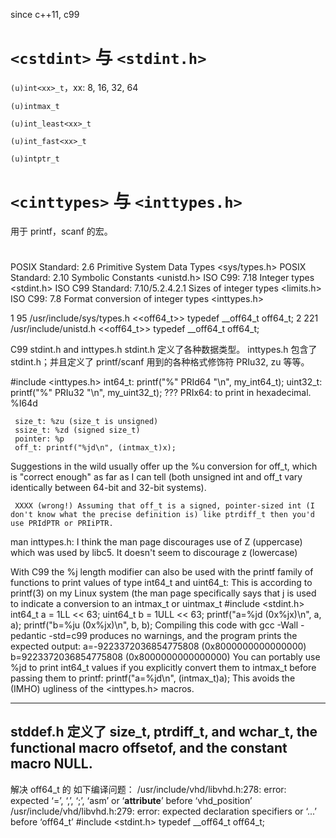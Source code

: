 
since c++11, c99

# `<cstdint>` 与 `<stdint.h>`

`(u)int<xx>_t`，xx: 8, 16, 32, 64

`(u)intmax_t`

`(u)int_least<xx>_t`

`(u)int_fast<xx>_t`

`(u)intptr_t`

# `<cinttypes>` 与 `<inttypes.h>`

用于 printf，scanf 的宏。

#

POSIX Standard: 2.6 Primitive System Data Types <sys/types.h>
POSIX Standard: 2.10 Symbolic Constants         <unistd.h>
ISO C99: 7.18 Integer types <stdint.h>
ISO C99 Standard: 7.10/5.2.4.2.1 Sizes of integer types <limits.h>
ISO C99: 7.8 Format conversion of integer types <inttypes.h>

   1     95  /usr/include/sys/types.h <<off64_t>>
             typedef __off64_t off64_t;
   2    221  /usr/include/unistd.h <<off64_t>>
             typedef __off64_t off64_t;


C99 stdint.h and inttypes.h
stdint.h 定义了各种数据类型。
inttypes.h 包含了 stdint.h；并且定义了 printf/scanf 用到的各种格式修饰符 PRIu32, zu 等等。

#include <inttypes.h>
     int64_t:  printf("%" PRId64 "\n", my_int64_t);
     uint32_t: printf("%" PRIu32 "\n", my_uint32_t);
     ??? PRIx64: to print in hexadecimal.
     %I64d

     size_t: %zu (size_t is unsigned)
     ssize_t: %zd (signed size_t)     
     pointer: %p
     off_t: printf("%jd\n", (intmax_t)x);
Suggestions in the wild usually offer up the %u conversion for off_t, which is "correct enough" as far as I can tell (both unsigned int and off_t vary identically between 64-bit and 32-bit systems).

     XXXX (wrong!) Assuming that off_t is a signed, pointer-sized int (I don't know what the precise definition is) like ptrdiff_t then you'd use PRIdPTR or PRIiPTR.
    
man inttypes.h: I think the man page discourages use of Z (uppercase) which was used by libc5. It doesn't seem to discourage z (lowercase)

With C99 the %j length modifier can also be used with the printf family of functions to print values of type int64_t and uint64_t:
This is according to printf(3) on my Linux system (the man page specifically says that j is used to indicate a conversion to an intmax_t or uintmax_t
    #include <stdint.h>
    int64_t  a = 1LL << 63;
    uint64_t b = 1ULL << 63;
    printf("a=%jd (0x%jx)\n", a, a);
    printf("b=%ju (0x%jx)\n", b, b);
Compiling this code with gcc -Wall -pedantic -std=c99 produces no warnings, and the program prints the expected output:
     a=-9223372036854775808 (0x8000000000000000)
     b=9223372036854775808 (0x8000000000000000)
You can portably use %jd to print int64_t values if you explicitly convert them to intmax_t before passing them to printf:
     printf("a=%jd\n", (intmax_t)a);
This avoids the (IMHO) ugliness of the <inttypes.h> macros.
    
--------------------------------------------------------------------------------------------    
stddef.h 定义了 size_t, ptrdiff_t, and wchar_t, the functional macro offsetof, and the constant macro NULL.
--------------------------------------------------------------------------------------

解决 off64_t 的 如下编译问题：
          /usr/include/vhd/libvhd.h:278: error: expected ‘=’, ‘,’, ‘;’, ‘asm’ or ‘__attribute__’ before ‘vhd_position’
          /usr/include/vhd/libvhd.h:279: error: expected declaration specifiers or ‘...’ before ‘off64_t’
#include <stdint.h>
typedef __off64_t off64_t;
